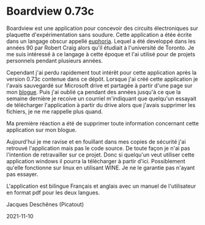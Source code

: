 # Boardview 0.73c

Boardview est une application pour concevoir des circuits électroniques sur plaquette d'expérimentation sans soudure. 
Cette application a étée écrite dans un langage obscur appellé [euphoria](https://openeuphoria.org/index.wc). 
Lequel a été developpé dans les années 90 par Robert Craig alors qu'il étudiait à l'université de Toronto. 
Je me suis intéressé à ce langage à cette époque et l'ai utilisé pour de projets personnels pendant plusieurs années.

Cependant j'ai perdu rapidement tout intérêt pour cette application après la version 0.73c  contenue dans ce dépôt. 
Lorsque j'ai créé cette application je l'avais sauvegardé sur Microsoft drive et partagée à partir d'une page sur mon [blogue](https://picatout-jd.blogspot.com/). 
Puis j'ai oublié ça pendant des années jusqu'à ce que la semaine dernière je recoive un courriel m'indiquant que quelqu'un essayait de télécharger
l'application à partir du drive alors que j'avais supprimer les fichiers, je ne me rappelle plus quand. 

Ma première réaction a été de supprimer toute information concernant cette application sur mon blogue.  

Aujourd'hui je me ravise et en fouillant dans mes copies de sécurité j'ai retrouvé l'application mais pas le code source.
De toute façon je n'ai pas l'intention de retravailler sur ce projet. 
Donc si quelqu'un veut utiliser cette application windows il pourra la télécharger à partir d'ici. Possiblement qu'elle fonctionne sur linux en utilisant WINE. 
Je ne le garantie pas n'ayant pas essayer.

L'application est bilingue Français et anglais  avec un manuel de l'utilisateur en format pdf pour les deux langues. 

Jacques Deschênes (Picatout) 

2021-11-10
